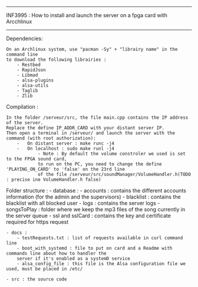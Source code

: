 ******************************************************************************

INF3995 : How to install and launch the server on a fpga card with Arcchlinux

******************************************************************************

Dependencies:

    On an Archlinux system, use "pacman -Sy" + "librairy name" in the command line 
	to download the following librairies :
        - Restbed
        - RapidJson
        - Libmad
        - alsa-plugins
        - alsa-utils
        - Taglib
        - Zlib


Compilation :

    In the folder /serveur/src, the file main.cpp contains the IP address of the server. 
	Replace the define IP_ADDR_CARD with your distant server IP.
    Then open a terminal in /serveur/ and launch the server with the command (with root authorization):
		-   On distant server : make runc -j4 
        -   On localhost : sudo make runl -j4 
				- Note : By default the volume constroler we used is set to the FPGA sound card,
				to run on the PC, you need to change the define 'PLAYING_ON_CARD' to 'false' on the 23rd line
				of the file /serveur/src/soundManager/VolumeHandler.h(TODO : precise ine VolumeHandler.h false)
        


Folder structure :
	- database : 
		- accounts : contains the different accounts information (for the admin and the supervisors)
		- blacklist : contains the blacklist with all blocked user
		- logs : contains the server logs
		- songsToPlay : folder where we keep the mp3 files of the song currently in the server queue
		- ssl and sslCard : contains the key and certificate required for https request

	- docs :
		- testRequests.txt : list of requests available in curl command line
		- boot_with_systemd : file to put on card and a Readme with commands line about how to handler the 
		server if it's enabled as a systemD service
		- alsa_config_file : this file is the Alsa configuration file we used, must be placed in /etc/

	- src : the source code
	

